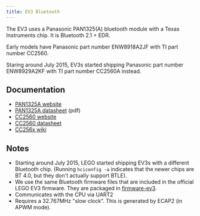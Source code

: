 ```yaml
---
title: EV3 Bluetooth
---
```


The EV3 uses a Panasonic PAN1325(A) bluetooth module with a Texas
Instruments chip. It is Bluetooth 2.1 + EDR.

Early models have Panasonic part number ENW8918A2JF with TI part number CC2560.

Staring around July 2015, EV3s started shipping Panasonic part number
ENW8929A2KF with TI part number CC2560A instead.

## Documentation

* [PAN1325A website](https://na.industrial.panasonic.com/products/wireless-connectivity/bluetooth/bluetooth-classic/series/pan1325a1315a-series/CS460)
* [PAN1325A datasheet](https://na.industrial.panasonic.com/sites/default/pidsa/files/panasonic_pan13xx_datasheet_v4.61.pdf) (pdf)
* [CC2560 website](http://www.ti.com/product/cc2560)
* [CC2560 datasheet](http://www.ti.com/lit/ds/symlink/cc2560.pdf)
* [CC256x wiki](http://processors.wiki.ti.com/index.php/CC256x)

## Notes

* Starting around July 2015, LEGO started shipping EV3s with a different Bluetooth
  chip. (Running `hciconfig -a` indicates that the newer chips are BT 4.0, but
  they don't actually support BTLE).
* We use the same Bluetooth firmware files that are included in the official LEGO EV3 firmware.
  They are packaged in [firmware-ev3](https://github.com/ev3dev/firmware-ev3).
* Communicates with the CPU via UART2
* Requires a 32.767MHz "slow clock". This is generated by ECAP2 (in APWM mode).
